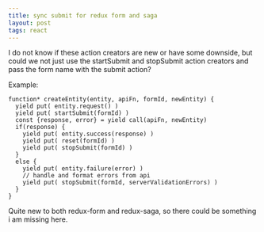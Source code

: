 ```yaml
---
title: sync submit for redux form and saga
layout: post
tags: react
---
```


I do not know if these action creators are new or have some downside, but could we not just use the startSubmit and stopSubmit action creators and pass the form name with the submit action?

Example:
```
function* createEntity(entity, apiFn, formId, newEntity) {
  yield put( entity.request() )
  yield put( startSubmit(formId) )
  const {response, error} = yield call(apiFn, newEntity)
  if(response) {
    yield put( entity.success(response) )
    yield put( reset(formId) )
    yield put( stopSubmit(formId) )
  }
  else {
    yield put( entity.failure(error) )
    // handle and format errors from api
    yield put( stopSubmit(formId, serverValidationErrors) )
  }
}
```
Quite new to both redux-form and redux-saga, so there could be something i am missing here.